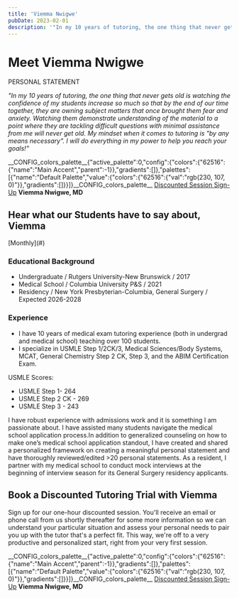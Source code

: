 ```yaml
---
title: 'Viemma Nwigwe'
pubDate: 2023-02-01
description: '"In my 10 years of tutoring, the one thing that never gets old is watching the confidence of my students increase so much so that by the end of our time to'
---
```


# Meet Viemma Nwigwe

PERSONAL STATEMENT

_"In my 10 years of tutoring, the one thing that never gets old is watching the confidence of my students increase so much so that by the end of our time together, they are owning subject matters that once brought them fear and anxiety. Watching them demonstrate understanding of the material to a point where they are tackling difficult questions with minimal assistance from me will never get old. My mindset when it comes to tutoring is "by any means necessary". I will do everything in my power to help you reach your goals!"_

\_\_CONFIG_colors_palette\_\_{"active_palette":0,"config":{"colors":{"62516":{"name":"Main Accent","parent":-1}},"gradients":\[\]},"palettes":\[{"name":"Default Palette","value":{"colors":{"62516":{"val":"rgb(230, 107, 0)"}},"gradients":\[\]}}\]}\_\_CONFIG_colors_palette\_\_ [Discounted Session Sign-Up](/purchase-discounted-session/)
**Viemma Nwigwe, MD**

## Hear what our Students have to say about, Viemma

\[Monthly](#)

### Educational Background

- Undergraduate / Rutgers University-New Brunswick / 2017
- Medical School / Columbia University P&S / 2021
- Residency / New York Presbyterian-Columbia, General Surgery / Expected 2026-2028

### Experience

- I have 10 years of medical exam tutoring experience (both in undergrad and medical school) teaching over 100 students.
- I specialize in USMLE Step 1/2CK/3, Medical Sciences/Body Systems, MCAT, General Chemistry Step 2 CK, Step 3, and the ABIM Certification Exam.

USMLE Scores:

- USMLE Step 1- 264
- USMLE Step 2 CK - 269
- USMLE Step 3 - 243

I have robust experience with admissions work and it is something I am passionate about. I have assisted many students navigate the medical school application process.In addition to generalized counseling on how to make one’s medical school application standout, I have created and shared a personalized framework on creating a meaningful personal statement and have thoroughly reviewed/edited >20 personal statements. As a resident, I partner with my medical school to conduct mock interviews at the beginning of interview season for its General Surgery residency applicants.

## Book a Discounted Tutoring Trial with Viemma

Sign up for our one-hour discounted session. You'll receive an email or phone call from us shortly thereafter for some more information so we can understand your particular situation and assess your personal needs to pair you up with the tutor that's a perfect fit. This way, we're off to a very productive and personalized start, right from your very first session.

\_\_CONFIG_colors_palette\_\_{"active_palette":0,"config":{"colors":{"62516":{"name":"Main Accent","parent":-1}},"gradients":\[\]},"palettes":\[{"name":"Default Palette","value":{"colors":{"62516":{"val":"rgb(230, 107, 0)"}},"gradients":\[\]}}\]}\_\_CONFIG_colors_palette\_\_ [Discounted Session Sign-Up](/purchase-discounted-session/)
**Viemma Nwigwe, MD**
